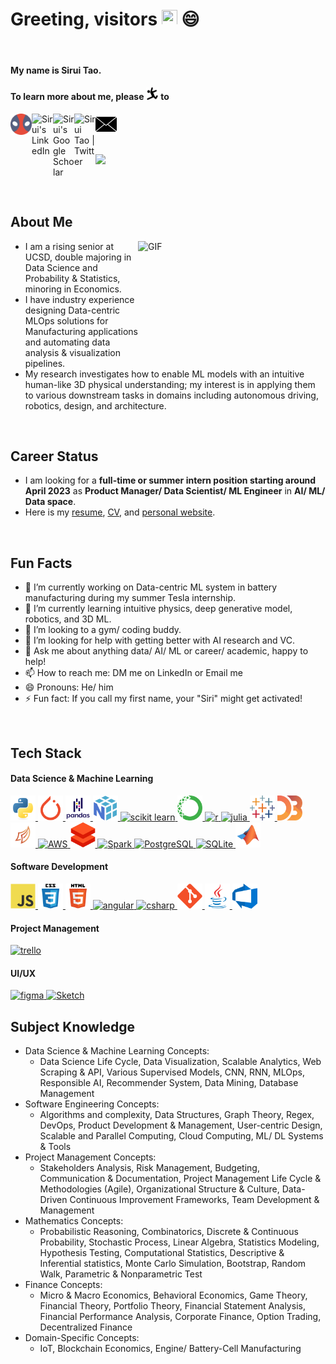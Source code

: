 # Greeting, visitors <img src="https://media.giphy.com/media/hvRJCLFzcasrR4ia7z/giphy.gif" width="25" height="25" > 😄

<br> 

#### My name is <strong>Sirui Tao</strong>.

#### To learn more about me, please <img src="resources/imgs/long-jump.svg" width="20px"> to

<a href="https://dylantao.github.io/">
  <img align="left" alt="Sirui's HomePage" width="34px" src="resources/imgs/deadpool.svg" />
</a>
<a href="https://www.linkedin.com/in/siruitao/">
  <img align="left" alt="Sirui's LinkedIn" width="34px" src="https://raw.githubusercontent.com/peterthehan/peterthehan/master/assets/linkedin.svg" />
</a>
<a href="https://scholar.google.com/citations?user=W6vF-VcAAAAJ&hl=en">
  <img align="left" alt="Sirui's Google Scholar" width="34px" src="https://upload.wikimedia.org/wikipedia/commons/c/c7/Google_Scholar_logo.svg" />
</a>
<a href="https://twitter.com/siruitao">
  <img align="left" alt="Sirui Tao | Twitter" width="34px" src="https://raw.githubusercontent.com/peterthehan/peterthehan/master/assets/twitter.svg" />
</a>
<a href="mailto:dylantaosirui@gmail.com">
  <img align="left" alt="Sirui's email" width="34px" src="resources/imgs/email.svg" />
</a>

<br>
<br>
<br>

![](https://visitor-badge.glitch.me/badge?page_id=dylantao.dylantao)

<br />

<br>

## About Me

<img align="right" alt="GIF" src="https://github.com/abhisheknaiidu/abhisheknaiidu/blob/master/code.gif?raw=true" width="300" height="200" />

 
- I am a rising senior at UCSD, double majoring in Data Science and Probability & Statistics, minoring in Economics.
- I have industry experience designing Data-centric MLOps solutions for Manufacturing applications and automating data analysis & visualization pipelines. 
- My research investigates how to enable ML models with an intuitive human-like 3D physical understanding; my interest is in applying them to various downstream tasks in domains including autonomous driving, robotics, design, and architecture.

<br>

## Career Status

- I am looking for a <strong>full-time or summer intern position starting around April 2023</strong> as <strong>Product Manager/ Data Scientist/ ML Engineer</strong> in <strong>AI/ ML/ Data space</strong>.
- Here is my <a href="resources/info/Sirui_Tao_Resume.pdf">resume</a>,  <a href="resources/info/Sirui_Tao_CV.pdf">CV</a>, and <a href="https://dylantao.github.io/">personal website</a>.

<br>

## Fun Facts

- 🔭 I’m currently working on Data-centric ML system in battery manufacturing during my summer Tesla internship.
- 🌱 I’m currently learning intuitive physics, deep generative model, robotics, and 3D ML.
- 👯 I’m looking to a gym/ coding buddy.
- 🤔 I’m looking for help with getting better with AI research and VC.
- 💬 Ask me about anything data/ AI/ ML or career/ academic, happy to help!
- 📫 How to reach me: DM me on LinkedIn or Email me
- 😄 Pronouns: He/ him
- ⚡ Fun fact: If you call my first name, your "Siri" might get activated!

<br>

## Tech Stack
<h4 align="left">Data Science & Machine Learning</h4>
<a href="https://www.python.org/" target="_blank"> <img src="https://raw.githubusercontent.com/devicons/devicon/master/icons/python/python-original.svg" alt="python" width="40" height="40"/> </a>
<a href="https://pytorch.org/" target="_blank"> <img src="https://raw.githubusercontent.com/devicons/devicon/master/icons/pytorch/pytorch-original.svg" alt="pytorch" width="40" height="40"/> </a>
<a href="https://pandas.pydata.org/" target="_blank"> <img src="https://raw.githubusercontent.com/devicons/devicon/master/icons/pandas/pandas-original-wordmark.svg" alt="pandas" width="40" height="40"/> </a>
<a href="https://numpy.org/" target="_blank"> <img src="https://raw.githubusercontent.com/devicons/devicon/master/icons/numpy/numpy-original.svg" alt="numpy" width="40" height="40"/> </a>
<a href="https://scikit-learn.org/" target="_blank"> <img src="https://upload.wikimedia.org/wikipedia/commons/0/05/Scikit_learn_logo_small.svg" alt="scikit learn" width="40" height="40"/> </a>
<a href="https://anaconda.org/" target="_blank"> <img src="https://raw.githubusercontent.com/devicons/devicon/master/icons/anaconda/anaconda-original.svg" alt="anaconda" width="40" height="40"/> </a>
<a href="https://www.r-project.org/" target="_blank"> <img src="https://cdn.jsdelivr.net/gh/devicons/devicon/icons/r/r-original.svg" alt="r" width="40" height="40"/> </a>
<a href="https://julialang.org/" target="_blank"> <img src="https://cdn.jsdelivr.net/gh/devicons/devicon/icons/julia/julia-original.svg" alt="julia" width="40" height="40"/> </a>
<a href="https://www.tableau.com/" target="_blank"> <img src="resources/imgs/tableau.svg" alt="tableau" width="40" height="40"/> </a>
<a href="https://d3js.org/" target="_blank"> <img src="resources/imgs/d3js.svg" alt="d3.js" width="40" height="40"/> </a>
<a href="https://docs.dask.org/" target="_blank"> <img src="resources/imgs/dask.svg" alt="dask" width="40" height="40"/> </a>
<a href="https://aws.amazon.com/" target="_blank"> <img src="https://upload.wikimedia.org/wikipedia/commons/9/93/Amazon_Web_Services_Logo.svg" alt="AWS" width="40" height="40"/> </a>
<a href="https://databricks.com/" target="_blank"> <img src="resources/imgs/databricks-icon.svg" alt="databricks" width="40" height="40"/> </a>
<a href="https://spark.apache.org/" target="_blank"> <img src="https://upload.wikimedia.org/wikipedia/commons/f/f3/Apache_Spark_logo.svg" alt="Spark" width="40" height="40"/> </a>
<a href="https://www.postgresql.org/" target="_blank"> <img src="https://upload.wikimedia.org/wikipedia/commons/2/29/Postgresql_elephant.svg" alt="PostgreSQL" width="40" height="40"/> </a>
<a href="https://www.sqlite.org/index.html" target="_blank"> <img src="https://upload.wikimedia.org/wikipedia/commons/3/38/SQLite370.svg" alt="SQLite" width="40" height="40"/> </a>
<a href="https://www.mathworks.com/products/matlab.html" target="_blank"> <img src="https://raw.githubusercontent.com/devicons/devicon/master/icons/matlab/matlab-original.svg" alt="matlab" width="40" height="40"/> </a>



<h4 align="left">Software Development</h4>

<a href="https://developer.mozilla.org/en-US/docs/Web/JavaScript" target="_blank"> <img src="https://raw.githubusercontent.com/devicons/devicon/master/icons/javascript/javascript-original.svg" alt="javascript" width="40" height="40"/> </a>
<a href="https://www.w3schools.com/css/" target="_blank"> <img src="https://raw.githubusercontent.com/devicons/devicon/master/icons/css3/css3-original-wordmark.svg" alt="css3" width="40" height="40"/> </a>
<a href="https://www.w3.org/html/" target="_blank"> <img src="https://raw.githubusercontent.com/devicons/devicon/master/icons/html5/html5-original-wordmark.svg" alt="html5" width="40" height="40"/> </a>
<a href="https://angular.io/" target="_blank"> <img src="https://cdn.jsdelivr.net/gh/devicons/devicon/icons/angularjs/angularjs-original.svg" alt="angular" width="40" height="40"/> </a>
<a href="https://git-scm.com/" target="_blank"> <img src="https://cdn.jsdelivr.net/gh/devicons/devicon/icons/csharp/csharp-original.svg" alt="csharp" width="40" height="40"/> </a>
<a href="https://docs.microsoft.com/en-us/dotnet/csharp/" target="_blank"> <img src="https://raw.githubusercontent.com/devicons/devicon/master/icons/git/git-original.svg" alt="git" width="40" height="40"/> </a>
<a href="https://www.java.com/" target="_blank"> <img src="https://raw.githubusercontent.com/devicons/devicon/master/icons/java/java-original.svg" alt="java" width="40" height="40"/> </a>
<a href="https://azure.microsoft.com/en-us/services/devops/" target="_blank"> <img src="https://raw.githubusercontent.com/AidenHuang01/AidenHuang01/main/resource/images/devops.webp" alt="devops" width="40" height="40"/> </a>



<h4 align="left">Project Management</h4>
<a href="https://trello.com/" target="_blank"> <img src="https://cdn.jsdelivr.net/gh/devicons/devicon/icons/trello/trello-plain.svg" alt="trello" width="40" height="40"/> </a>


<h4 align="left">UI/UX</h4>
<a href="https://www.figma.com/" target="_blank"> <img src="https://www.vectorlogo.zone/logos/figma/figma-icon.svg" alt="figma" width="40" height="40"/> </a>
<a href="https://www.sketch.com/" target="_blank"> <img src="https://cdn.jsdelivr.net/gh/devicons/devicon/icons/sketch/sketch-original.svg" alt="Sketch" width="40" height="40"/> </a>


<br>


## Subject Knowledge
- Data Science & Machine Learning Concepts:  
  - Data Science Life Cycle, Data Visualization, Scalable Analytics, Web Scraping & API, Various Supervised Models, CNN, RNN, MLOps, Responsible AI, Recommender System, Data Mining, Database Management
- Software Engineering Concepts:  
  - Algorithms and complexity, Data Structures, Graph Theory, Regex, DevOps, Product Development & Management, User-centric Design, Scalable and Parallel Computing, Cloud Computing, ML/ DL Systems & Tools
- Project Management Concepts:  
  - Stakeholders Analysis, Risk Management, Budgeting, Communication & Documentation, Project Management Life Cycle & Methodologies (Agile), Organizational Structure & Culture, Data-Driven Continuous Improvement Frameworks, Team Development & Management
- Mathematics Concepts: 
  - Probabilistic Reasoning, Combinatorics, Discrete & Continuous Probability, Stochastic Process, Linear Algebra, Statistics Modeling, Hypothesis Testing, Computational Statistics, Descriptive & Inferential statistics, Monte Carlo Simulation, Bootstrap, Random Walk, Parametric & Nonparametric Test
- Finance Concepts:  
  - Micro & Macro Economics, Behavioral Economics, Game Theory, Financial Theory, Portfolio Theory, Financial Statement Analysis, Financial Performance Analysis, Corporate Finance, Option Trading, Decentralized Finance
- Domain-Specific Concepts:
  - IoT, Blockchain Economics, Engine/ Battery-Cell Manufacturing

